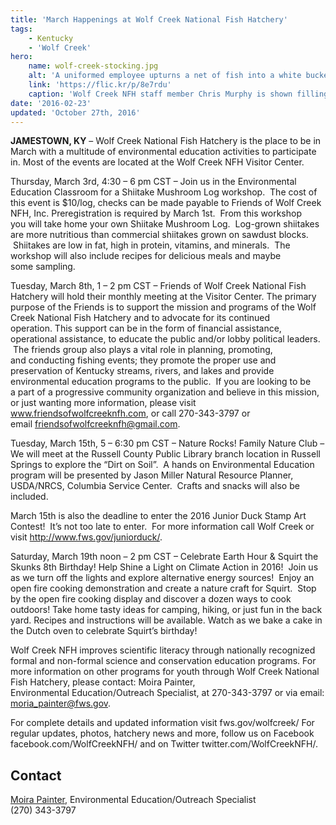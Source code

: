 ```yaml
---
title: 'March Happenings at Wolf Creek National Fish Hatchery'
tags:
    - Kentucky
    - 'Wolf Creek'
hero:
    name: wolf-creek-stocking.jpg
    alt: 'A uniformed employee upturns a net of fish into a white bucket.'
    link: 'https://flic.kr/p/8e7rdu'
    caption: 'Wolf Creek NFH staff member Chris Murphy is shown filling buckets with trout. Photo by Alex Hoover, USFWS.'
date: '2016-02-23'
updated: 'October 27th, 2016'
---
```


**JAMESTOWN, KY** – Wolf Creek National Fish Hatchery is the place to be in March with a multitude of environmental education activities to participate in. Most of the events are located at the Wolf Creek NFH Visitor Center.

Thursday, March 3rd, 4:30 – 6 pm CST – Join us in the Environmental Education Classroom for a Shiitake Mushroom Log workshop.  The cost of this event is $10/log, checks can be made payable to Friends of Wolf Creek NFH, Inc. Preregistration is required by March 1st.  From this workshop you will take home your own Shiitake Mushroom Log.  Log-grown shiitakes are more nutritious than commercial shiitakes grown on sawdust blocks.  Shiitakes are low in fat, high in protein, vitamins, and minerals.  The workshop will also include recipes for delicious meals and maybe some sampling.  

Tuesday, March 8th, 1 – 2 pm CST – Friends of Wolf Creek National Fish Hatchery will hold their monthly meeting at the Visitor Center. The primary purpose of the Friends is to support the mission and programs of the Wolf Creek National Fish Hatchery and to advocate for its continued operation. This support can be in the form of financial assistance, operational assistance, to educate the public and/or lobby political leaders.  The friends group also plays a vital role in planning, promoting, and conducting fishing events; they promote the proper use and preservation of Kentucky streams, rivers, and lakes and provide environmental education programs to the public.  If you are looking to be a part of a progressive community organization and believe in this mission, or just wanting more information, please visit www.friendsofwolfcreeknfh.com, or call 270-343-3797 or email friendsofwolfcreeknfh@gmail.com.  

Tuesday, March 15th, 5 – 6:30 pm CST – Nature Rocks! Family Nature Club – We will meet at the Russell County Public Library branch location in Russell Springs to explore the “Dirt on Soil”.  A hands on Environmental Education program will be presented by Jason Miller Natural Resource Planner, USDA/NRCS, Columbia Service Center.  Crafts and snacks will also be included.

March 15th is also the deadline to enter the 2016 Junior Duck Stamp Art Contest!  It’s not too late to enter.  For more information call Wolf Creek or visit http://www.fws.gov/juniorduck/.

Saturday, March 19th noon – 2 pm CST – Celebrate Earth Hour & Squirt the Skunks 8th Birthday! Help Shine a Light on Climate Action in 2016!  Join us as we turn off the lights and explore alternative energy sources!  Enjoy an open fire cooking demonstration and create a nature craft for Squirt.  Stop by the open fire cooking display and discover a dozen ways to cook outdoors! Take home tasty ideas for camping, hiking, or just fun in the back yard. Recipes and instructions will be available. Watch as we bake a cake in the Dutch oven to celebrate Squirt’s birthday!

Wolf Creek NFH improves scientific literacy through nationally recognized formal and non-formal science and conservation education programs. For more information on other programs for youth through Wolf Creek National Fish Hatchery, please contact: Moira Painter, Environmental Education/Outreach Specialist, at 270-343-3797 or via email: moria_painter@fws.gov.

For complete details and updated information visit fws.gov/wolfcreek/ For regular updates, photos, hatchery news and more, follow us on Facebook facebook.com/WolfCreekNFH/ and on Twitter twitter.com/WolfCreekNFH/.

## Contact

[Moira Painter](moria_painter@fws.gov), Environmental Education/Outreach Specialist  
(270) 343-3797
